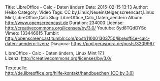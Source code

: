 Title: LibreOffice - Calc - Daten ändern
Date: 2015-02-15 13:13
Author: Heiko
Category: Video
Tags: CC by,Linux,Neueinsteiger,screencast,Linux Mint,LibreOffice,Calc
Slug: LibreOffice_Calc_Daten_aendern
Album: http://www.openscreencast.de
Duration: 234000
License: http://creativecommons.org/licenses/by/3.0/
Youtube: 6yd8TQdDYSo
Vimeo: 133446615
Tumblr: http://openscreencast.tumblr.com/post/110001303750/libreoffice-calc-daten-aendern-lizenz
Diaspora: https://pod.geraspora.de/posts/3209967

LibreOffice - Calc - Daten ändern, Linux Mint 17.1  
Lizenz: <http://creativecommons.org/licenses/by/3.0/>  
  
Textquelle:  
[http://de.libreoffice.org/hilfe-kontakt/handbuecher/ (CC by
3.0)](http://de.libreoffice.org/hilfe-kontakt/handbuecher/)

